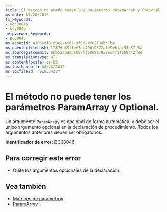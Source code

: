 ```yaml
---
title: El método no puede tener los parámetros ParamArray y Optional.
ms.date: 07/20/2015
f1_keywords:
- vbc30046
- bc30046
helpviewer_keywords:
- BC30046
ms.assetid: 41066df8-c9ee-4f67-9f6c-4f62e3abc7be
ms.openlocfilehash: 17876a85f1ee7ec49619872afe9ebfac93c87f5a
ms.sourcegitcommit: 9b552addadfb57fab0b9e7852ed4f1f1b8a42f8e
ms.translationtype: HT
ms.contentlocale: es-ES
ms.lasthandoff: 04/23/2019
ms.locfileid: "61933437"
---
```

# <a name="method-cannot-have-both-a-paramarray-and-optional-parameters"></a>El método no puede tener los parámetros ParamArray y Optional.
Un argumento `ParamArray` es opcional de forma automática, y debe ser el único argumento opcional en la declaración de procedimiento. Todos los argumentos anteriores deben ser obligatorios.  
  
 **Identificador de error:** BC30046  
  
## <a name="to-correct-this-error"></a>Para corregir este error  
  
- Quite los argumentos opcionales de la declaración.  
  
## <a name="see-also"></a>Vea también

- [Matrices de parámetros](../../visual-basic/programming-guide/language-features/procedures/parameter-arrays.md)
- [ParamArray](../../visual-basic/language-reference/modifiers/paramarray.md)
